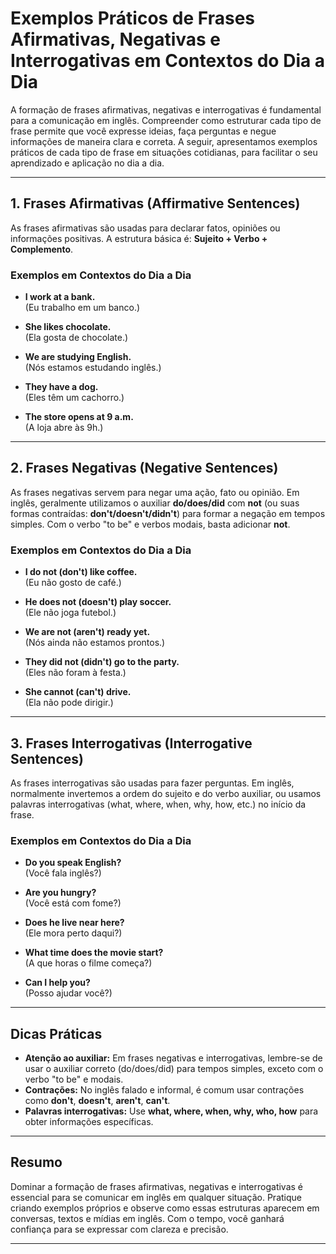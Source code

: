 
# Exemplos Práticos de Frases Afirmativas, Negativas e Interrogativas em Contextos do Dia a Dia

A formação de frases afirmativas, negativas e interrogativas é fundamental para a comunicação em inglês. Compreender como estruturar cada tipo de frase permite que você expresse ideias, faça perguntas e negue informações de maneira clara e correta. A seguir, apresentamos exemplos práticos de cada tipo de frase em situações cotidianas, para facilitar o seu aprendizado e aplicação no dia a dia.

---

## 1. Frases Afirmativas (Affirmative Sentences)

As frases afirmativas são usadas para declarar fatos, opiniões ou informações positivas. A estrutura básica é: **Sujeito + Verbo + Complemento**.

### Exemplos em Contextos do Dia a Dia

- **I work at a bank.**  
  (Eu trabalho em um banco.)

- **She likes chocolate.**  
  (Ela gosta de chocolate.)

- **We are studying English.**  
  (Nós estamos estudando inglês.)

- **They have a dog.**  
  (Eles têm um cachorro.)

- **The store opens at 9 a.m.**  
  (A loja abre às 9h.)

---

## 2. Frases Negativas (Negative Sentences)

As frases negativas servem para negar uma ação, fato ou opinião. Em inglês, geralmente utilizamos o auxiliar **do/does/did** com **not** (ou suas formas contraídas: **don't/doesn't/didn't**) para formar a negação em tempos simples. Com o verbo "to be" e verbos modais, basta adicionar **not**.

### Exemplos em Contextos do Dia a Dia

- **I do not (don't) like coffee.**  
  (Eu não gosto de café.)

- **He does not (doesn't) play soccer.**  
  (Ele não joga futebol.)

- **We are not (aren't) ready yet.**  
  (Nós ainda não estamos prontos.)

- **They did not (didn't) go to the party.**  
  (Eles não foram à festa.)

- **She cannot (can't) drive.**  
  (Ela não pode dirigir.)

---

## 3. Frases Interrogativas (Interrogative Sentences)

As frases interrogativas são usadas para fazer perguntas. Em inglês, normalmente invertemos a ordem do sujeito e do verbo auxiliar, ou usamos palavras interrogativas (what, where, when, why, how, etc.) no início da frase.

### Exemplos em Contextos do Dia a Dia

- **Do you speak English?**  
  (Você fala inglês?)

- **Are you hungry?**  
  (Você está com fome?)

- **Does he live near here?**  
  (Ele mora perto daqui?)

- **What time does the movie start?**  
  (A que horas o filme começa?)

- **Can I help you?**  
  (Posso ajudar você?)

---

## Dicas Práticas

- **Atenção ao auxiliar:** Em frases negativas e interrogativas, lembre-se de usar o auxiliar correto (do/does/did) para tempos simples, exceto com o verbo "to be" e modais.
- **Contrações:** No inglês falado e informal, é comum usar contrações como **don't**, **doesn't**, **aren't**, **can't**.
- **Palavras interrogativas:** Use **what, where, when, why, who, how** para obter informações específicas.

---

## Resumo

Dominar a formação de frases afirmativas, negativas e interrogativas é essencial para se comunicar em inglês em qualquer situação. Pratique criando exemplos próprios e observe como essas estruturas aparecem em conversas, textos e mídias em inglês. Com o tempo, você ganhará confiança para se expressar com clareza e precisão.

---
```